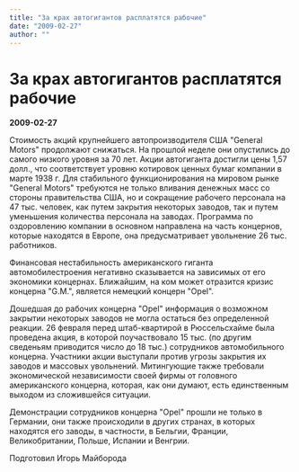 ```yaml
---
title: "За крах автогигантов расплатятся рабочие"
date: "2009-02-27"
author: ""
---
```


# За крах автогигантов расплатятся рабочие

**2009-02-27** 

Стоимость акций крупнейшего автопроизводителя США "General Motors" продолжают снижаться. На прошлой неделе они опустились до самого низкого уровня за 70 лет. Акции автогиганта достигли цены 1,57 долл., что соответствует уровню котировок ценных бумаг компании в марте 1938 г. Для стабильного функционирования на мировом рынке "General Motors" требуются не только вливания денежных масс со стороны правительства США, но и сокращение рабочего персонала на 47 тыс. человек, как путем закрытия некоторых заводов, так и путем уменьшения количества персонала на заводах. Программа по оздоровлению компании в основном направлена на часть концернов, которые находятся в Европе, она предусматривает увольнение 26 тыс. работников.

Финансовая нестабильность американского гиганта автомобилестроения негативно сказывается на зависимых от его экономики концернах. Ближайшим, на ком может отразится кризис концерна "G.M.", является немецкий концерн "Opel".

Дошедшая до рабочих концерна "Opel" информация о возможном закрытии некоторых заводов не могла остаться без определенной реакции. 26 февраля перед штаб-квартирой в Рюссельсхайме была проведена акция, в которой поучаствовало 15 тыс. (по другим сведеньям приводится число до 18 тыс.) сотрудников автомобильного концерна. Участники акции выступали против угрозы закрытия их заводов и массовых увольнений. Митингующие также требовали экономической независимости своей фирмы от головного американского концерна, которая, как они думают, есть единственным выходом из сложившейся ситуации.

Демонстрации сотрудников концерна "Opel" прошли не только в Германии, они также происходили в других странах, в которых находятся его заводы, в частности, в Бельгии, Франции, Великобритании, Польше, Испании и Венгрии.

Подготовил Игорь Майборода